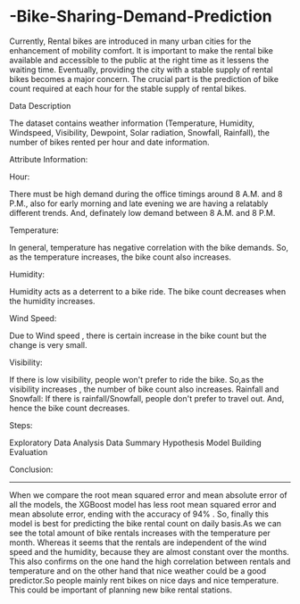 # -Bike-Sharing-Demand-Prediction

Currently, Rental bikes are introduced in many urban cities for the enhancement of mobility comfort. It is important to make the rental bike available and accessible to the public at the right time as it lessens the waiting time. Eventually, providing the city with a stable supply of rental bikes becomes a major concern. The crucial part is the prediction of bike count required at each hour for the stable supply of rental bikes.

Data Description

The dataset contains weather information (Temperature, Humidity, Windspeed, Visibility, Dewpoint, Solar radiation, Snowfall, Rainfall), the number of bikes rented per hour and date information.

Attribute Information:

Hour:

There must be high demand during the office timings around 8 A.M. and 8 P.M., also for early morning and late evening we are having a relatably different trends. And, definately low demand between 8 A.M. and 8 P.M.

Temperature:

In general, temperature has negative correlation with the bike demands. So, as the temperature increases, the bike count also increases.

Humidity:

Humidity acts as a deterrent to a bike ride. The bike count decreases when the humidity increases.

Wind Speed:

Due to Wind speed , there is certain increase in the bike count but the change is very small.

Visibility:

If there is low visibility, people won't prefer to ride the bike. So,as the visibility increases , the number of bike count also increases.
Rainfall and Snowfall:
If there is rainfall/Snowfall, people don't prefer to travel out. And, hence the bike count decreases.

Steps:

Exploratory Data Analysis
Data Summary
Hypothesis
Model Building
Evaluation

Conclusion:
________________________________________
When we compare the root mean squared error and mean absolute error of all the models, the XGBoost model has less root mean squared error and mean absolute error, ending with the accuracy of 94% . So, finally this model is best for predicting the bike rental count on daily basis.As we can see the total amount of bike rentals increases with the temperature per month. Whereas it seems that the rentals are independent of the wind speed and the humidity, because they are almost constant over the months. This also confirms on the one hand the high correlation between rentals and temperature and on the other hand that nice weather could be a good predictor.So people mainly rent bikes on nice days and nice temperature. This could be important of planning new bike rental stations.



